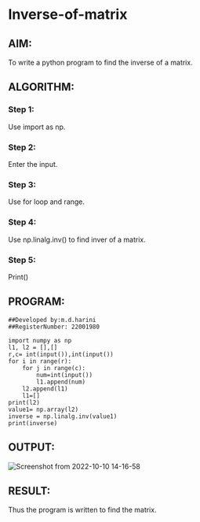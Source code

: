# Inverse-of-matrix

## AIM:
To write a python program to find the inverse of a matrix.

## ALGORITHM:
### Step 1:
Use import as np.
### Step 2:
Enter the input.
### Step 3:
Use for loop and range.
### Step 4:
Use np.linalg.inv() to find inver of a matrix.
### Step 5:
Print()


## PROGRAM:
```
##Developed by:m.d.harini
##RegisterNumber: 22001980

import numpy as np
l1, l2 = [],[]
r,c= int(input()),int(input())
for i in range(r):
    for j in range(c):
        num=int(input())
        l1.append(num)
    l2.append(l1)
    l1=[]
print(l2)   
value1= np.array(l2)
inverse = np.linalg.inv(value1)
print(inverse)
```

## OUTPUT:
![Screenshot from 2022-10-10 14-16-58](https://user-images.githubusercontent.com/113497680/194829054-3dccacd4-1633-41e6-94d8-27287c91818c.png)


## RESULT:
Thus the program is written to find the matrix.

